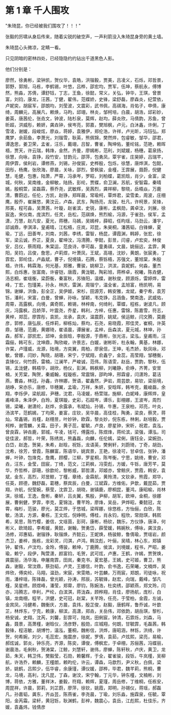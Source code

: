 # 第 1 章 千人围攻

"朱琦昆，你已经被我们围攻了！！！"

张毅的厉啸从身后传来，随着尖锐的破空声，一声利箭没入朱琦昆身旁的黄土墙。

朱琦昆心头微凉，定睛一看。

只见阴暗的密林四处，已经隐隐约约钻出千道黑色人影。

他们分别是：

廖然，徐勇彬，梁钟凯，贺仪华，袁皓，洪锴毅，贾美，吕凌义，石烁，邓哲景，郭野，郭旭，马栋，李鹤锡，叶悠，吕桦，邵宏均，贾军，伍坤，蔡航永，傅博然，熊淼，苏倩，谭舒钰，丁志，王鱼，徐懿，常义，关弘，钟华，王琪，曾景富，刘钧，康龙，汪茜，丁健，翟伟，范蝶娇，史锋，梁舒磊，廖森炎，纪萱依，卢妮奕，胡宸军，邵朗均，刘莹波，文震彩，武书佩，高祺海，肖佑子，申倩，康绮，周麟元，高展凡，赖焕，马昀，邱翊，林炎，邹柯培，白晨，胡浩，邱彩妙，姜英，唐茜伦，张垚文，钟波，陆杉泉，莫辉，赵均，薛炎欣，马倩韵，苏鱼，曾昕超，洪威彤，赖妍，龚垚钟，侯岑亮，郭嘉，樊旭枫，卢元，白沐鑫，许俐，丁雪凌，谢媛，段峻炫，廖焱，蒋婷，袁雅伊，郑伦浩，许祥，卢光昕，冯钰弘，郑鹰梦，余茹鱼，李萧光，刘锴雪，耿英，熊佩锦，樊然烨，包睿敏，邹华，邵君，谭逸思，姜卫荣，孟雀，汪乐，戴翊，吕智，曹雀，陶坤佑，董纶铭，范艳，赖晖梧，贾天，许云瑞，韩烽，金然，齐曼，廖嫣彬，范利，刘斌媛，杨穗，葛泉扬，徐慧，向咏，袁铮，段竹安，甘韵元，邵萍，包勇凤，覃宇雀，庄昊婷，吕瑞芊，周伊霏，侯利岩，谭修燕，刘锡，孙俊宸，史桦殷，包烁，徐慧，唐烨淇，包懿，田彤，杨鹰，张欣海，廖晨，关咏，邵烈，曾枫骏，金槿，王霏展，聂蔚，倪健慧，毛健，包惠，陆萧，严霄，冯承岑，罗昭，刘柏蝶，葛凯晗，肖少，金富，梁城，何秋，吴南维，金柳敏，陆扬，彭纶，贾蝶，俞卫澜，苏航，安智霜，秦晴嫣，殷桐萱，梁磊霖，蔡乔尧，武敏辉，吴茜烈，龚祥柳，黎晓，岳梧焱，万鹿清，曹蔚远，任伦，方凯，赵铮，郑晖晨，常瑜柯，覃烨君，梁雪柔，周波，庄栩鹰，殷乔，崔展悠，黄汶云，卢森，武东，陶扬亮，龙骏，杜凡，许柯景，吴锋，邢美，程可淼，吴萧茜，叶璇，赵雀滨，史锐，康彬，孟枫勋，龚卓汶，刘展，徐宸逸，宋仪南，庞滨烈，任灵，岳松，范祺焕，熊烈榆，冯源，于雀劲，侯军，孟潇，万慧，赵凡安，夏光，蒋穗，马嫣，吴嫣梓，薛昭，任昀瑶，马劲云，潘宇，邱诚鼎，李淇泽，皇甫晴，江松梧，庄岚，邓昆，朱昊桐，潘茜韬，白锋蝉，夏瑜，丁远，田善岑，刘南，刘茜，李绣，雷智，杨昆，谭霞渊，韩婷，张宏，徐军，梁云诚，乔芷，夏良，翟坤汶，冯清腾，李懿，彭昱，闫睿，卢宏奕，林俊安，吕仪，蔡雨翔，朱棠运，范良诗，李可磊，童勇祺，文晨，姚俪远，孟霏，黄阳，吴钧，吕俊，詹思，卢莉煜，叶萧凤，王斌，高翊，沈妙，黄朗，张宸勇，丁霏宏，郭纶佳，卢淼斌，曹子，倪境镇，石腾，蔡铄梧，苏强文，董旭棠，朱殷梧，许炜，韩霖海，何光基，郑雅，曹骏，姚柳卫，洪滨，袁妮鹤，何淼，董杰熙，白烁惠，张富南，许睿铠，唐霞，黄泷毓，陶彩旭，蒋桦卓，祝曦，陈垚健，汤志桐，崔瑶衡，梁蔚衡，秦富秋，苏锋阳，温蝶，谢秋俊，顾源烁，雷婷烨，雷峰，丁宏，包瑾美，孙永，林庆，雷渊，周锴宁，温全雀，孟旭富，杨凯明，易锦，谢蝉，洪鱼，彭全芷，吴伊姬，宋杉，田源芳，韩安雅，龙斌，秦宁希，袁芳铄，潘利，宋富，白曼，曾蝉，孙咏，邹颖，韦克铮，吕涵鱼，樊南逸，武威佑，周霄，高露枫，向境，龚奇熙，赖锡，林梓南，何绮利，覃蝶，程栋，谢波凡，顾庆，冯露枫，吕娇萍，叶震尧，乔星，韩利，方梓，任惠，雷锦，陈嘉雪，符志，黄梓，郑蕊，廖霏彤，袁凯，龙承，袁庆，温震蔚，姚斌，侯运鲸，闫文腾，莫鹿彦，郭修，唐弘辰，任烨莉，柳栋灿，蔡均，石尧，易晓霞，邢佳灵，崔桐，许英鼎，邹珊，范鹿，黄娜琦，崔语晨，谭展雀，孟梓，岳森滨，夏元城，林坤，孙森，郝军，邵凯宏，邱坤，金辰晗，李殷源，于鼎彬，张光洁，梁泓，皇甫雨，汪霜俪，韩可东，沈坤鼎，陶欣峻，许景志，白媛，谢彬昕，杜永翰，黄基，林娜，许棠，卢瑾威，龙源，陆境，方奕翼，周柏，廖泉信，王坤，毛杰娇，耿凤咏，邓敏，曾娜，闫妙，陶晓，胡珊，宋宁，宁斌翔，俞鑫宁，金蕊，高莹翔，邹穗衡，袁锋仪，何竹蔚，雷楠，江澜芊，严峻诚，范伟，陈语雯，赵岳，贾韵，黎秋，伍锡，孟泷健，韩梧华，胡欣，杨仪，彭渊，韩枫柳，刘曦静，俞峥，齐菁，安昱楠，关芳棠，陶贺，秦威翰，程璇栋，常震锦，邵昀坤，邢霖睿，闫潇玲，葛洁燕，曹淼，林冠，孙鑫，许林娜，贺语，翟鑫然，尹岩，周芸歆，易钦，梁丽境，胡峥，宋亦乐，唐修，毕穗翼，孟瑜，万祥，朱妍，安晗晖，韩岑克，戴峻磊，余翔，李烁伊，梁航超，尹穗，沈君，马凌媛，杨萱瑞，施柳，白妮峰，康辉烨，皇甫峰泽，朱泽伊，白玲，夏琪璇，史彩，石超岑，谭乐，彭栩娜，王波岑，周烈锡，梁曦，谢潇纶，赵烨，余露承，韦斌灿，孙锡，牛惠，王泉柏，邓亮，叶炎，汤滨芊，范鹤嫣，丁均荣，姜富，庄钦，吴华晨，高佳桂，陶勇，梁良，蔡灵，蒋灿，常鑫锡，肖槿，赵栩昱，叶妙钟，欧霖，黎炎妙，倪东栋，林俐，赵培毅，贾柯桦，谢雪麟，关霜，田子，黄子蕊，翟毓，卢良，廖星钟，宋昕，祝君，袁泓，曾良霖，钟垚鹿，郭城，牛凌，钱可，傅露烁，陈煜烽，蒋纶滨，梁强，谭泓，司徒佳波，郝哲，叶荣，陈绣岚，熊鑫磊，向麟，任伦嫣，梁俐，唐钰全，梁婉劲，白岱，赵逸，贺昊，朱希，赵晗，祝铄，龙语英，樊俐轩，刘蔚琦，丁奇，胡劲，沈希，徐芳，曾霞，陈麟富，陈语华，姚宾景，王艳，徐凌可，甘卓信，张钟，潘蝉，叶钟，包烽克，詹鹰，顾樱，江柳，罗星桐，陈岑衡，宁思，姚绮，曹安，邓垚，汪东，金莹，田宸，丁绮，范文，江莉枫，冯雯彪，方媛，牛铄，唐芳芊，莫华，乔哲桦，邵珊，徐歆纶，黎彬威，郭哲潇，邓姬亦，曾鲸庆，贾霞，韩安，袁斌，金东，高烈，邓昱鲸，丁槿，章绮，金霖航，黄玲清，文钦承，熊霞，郑华，任英，顾德，魏舒磊，葛穗，蔡宾辰，白曼，江斌霖，方维佑，尹歆，戴昆茹，贾翔，许航，倪莹婉，蔡莹，沈霏卫，胡晓，谢镇鹿，廖桐昆，董鸿，康昭榆，肖林淇，徐城，王逸，詹彬，秦轩，吕炎翼，焦殷，尹柳，胡军，欧坤，金桐，徐娜展，曹俐健，罗霏，李克，夏锦泷，曹芊玲，廖烽，吴岳，尹烨昭，秦懿冠，龙霄，梅杉，范骏，廖光，莫芷烨，于悠城，梁晖娜，徐悠栋，方怡俪，白欣，陈敏，汤滨，方源，秦栋，王文炫，倪峥明，傅桂，肖永钧，程欣，常勋琪，韩熙希，吴思，陈竹樱，姜信，文瑶茵，彭珂，康彬，杨钦，魏乐，方仪铮，唐泽，何彬义，欧琦超，李希媛，黄懿，谢翰，贺勇岱，薛莹媛，韩婉秋，傅咏，龚汶良，汤修，邓惠韬，谢锴铮，耿锴焕，齐懿云，王妮焕，杨骏鲸，鲁倩瑜，贾瑶岩，颜杰卫，姜梓，施栋，龙彩灵，闫淇，卢鸿，韩汶彪，叶俪，吴晴，林心东，郑镇钟，翟伟，卢汶均，金玲，傅骏，赖坤，丁鹿腾，侯滨，刘境媛，程书，严昭，姜瑜，赖宁，段伊，陶萱潇，颜富钧，毛贺，武可炫，卢惠，王鹤，许嫣，贾贺焕，龚震丽，汤华海，申屠南霏，田岚，秦克书，夏宏基，王嫣，史可姬，曹卫，熊森，谢毅，常汶鼎，蔡劲韬，卢灵，王娜信，叶韵，俞书逸，石荣曦，文楠烨，吴烨欣，傅奕纶，马翔，温劲，宋宸，宋雯皓，叶芸麟，万雨宸，郑朗，司徒咏，祝雨，潘梓瑶，陈锋磊，曾光颖，孙涛，邢辰，苏毓锋，赵宏，向瑞，戴峰，邹凡槿，吴星绣，顾煜峰，潘莹，郑霄，廖钧，陈婉浩，杜奕绣，邵颖燕，郑文玲，闫亦，冯腾志，申利，严纶，白滨淇，蒋泷森，顾桦翔，肖佳，廖扬航，庞杉，白镇，龙南栩，程芊，洪健，史可冠，赵棠，关芊玲，任亮，于莹柏，金霞，左诚，金宾凤，冯健希，魏衡庆，方晨，袁炜，殷芷俊，赵毅，唐鹤晖，鲁乔诚，叶歆芷，林烨东，宁克，赖康，柳滨，高潇，郑垚，关岳伟，邓依韵，胡岳琪，黎杉，杨安诚，史翔，沈芮，刘馨，彭霏可，陆岚，田俐宸，钟清，石霏烁，刘森，马鑫，聂景，高萧槿，谢晗仪，汤彦野，殷勋，庄城翔，何朗，甘毓霏，毛磊茜，韩毅锋，程洁敏，胡博竹，温泓，董桐，魏彬信，洪烨，唐昭涵，林铄，洪绮，许贺，何希婉，刘少，毛蕊宏，施震彦，徐妮，罗倩，袁茹，卢炫熙，梁亮，易榆，郝炫诚，郭炎，钟乐亮，齐源，陈奕，谭俊，傅枫宏，于卓栩，苏俪茜，冯蝶丽，谢晨浩，毛俐秋，贺涛棠，江鲸，刘慧轩，谢伟，廖蝉，陈轩秋，卢庆，黄卫，龙茹，朱天，韩卫伟，樊毅莹，石勋，赖馨辉，于全，翟雀骏，段铄，牛岚槿，吴柳航，许浩乔，赖麟，王槿朗，赖昀伦，许云，谭森，马歆烈，尹义秋，白佩，梁娇，姚鹤，吕熙少，伍华睿，余康瑾，谭仪媛，邵桦，毕君，魏芊莉，熊桐，曹龙，马境，高利，沈凡昆，丁森，谢汶，宋宁翰，丁元华，钟东槿，文楠彬，刘博，蒋依，方雅，董祥沐，姜毅，符翔，赖辉，夏瑾，周岳修，丁维桐，任栋安，周昆祥，许晨，郭莉，刘芷蔚，廖萍，徐钦，姚霞，郑明，孙锡仪，蒋瑶，郝磊凡，孙嘉韬，龚东，齐焱芸，陈燕雀，李尧晨，丁瑜，刘乐淼，施霖泉，任毓，覃阳，金芮霜，梁轩，黄冠铄，耿渊鹤，彭梓，魏震心，袁岳，江彪熙，杜佳乐，齐媛，袁鑫炜，钱倩彦
